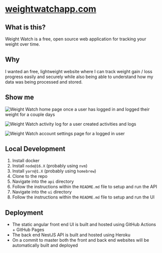 # [weightwatchapp.com](https://weightwatchapp.com/)

## What is this?
Weight Watch is a free, open source web application for tracking your weight over time.

## Why
I wanted an free, lightweight website where I can track weight gain / loss progress easily and securely while also being able to understand how my data was being processed and stored.

## Show me
![Weight Watch home page once a user has logged in and logged their weight for a couple days](https://weightwatchapp.com/assets/image/WW_Demo_Home_1400_700.png)

![Weight Watch activity log for a user created activities and logs](https://weightwatchapp.com/assets/image/WW_Demo_Activity_1400_850.png)

![Weight Watch account settings page for a logged in user](https://weightwatchapp.com/assets/image/WW_Demo_Account_1400_700.png)

## Local Development
1. Install docker
2. Install `node@16.X` (probably using `nvm`)
3. Install `yarn@1.X` (probably using `homebrew`)
4. Clone to the repo
5. Navigate into the `api` directory
6. Follow the instructions within the `README.md` file to setup and run the API
7. Navigate into the `ui` directory
8. Follow the  instructions within the `README.md` file to setup and run the UI

## Deployment
- The static angular front end UI is built and hosted using GitHub Actions + GitHub Pages
- The back end NestJS API is built and hosted using Heroku
- On a commit to master both the front and back end websites will be automatically built and deployed
